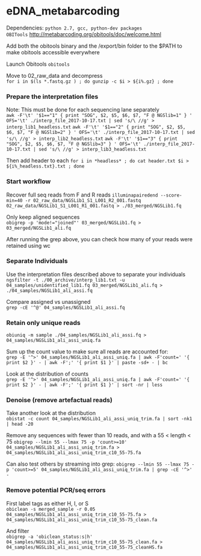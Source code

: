 # eDNA_metabarcoding
Dependencies:
`python 2.7, gcc, python-dev packages`    
`OBITools` http://metabarcoding.org/obitools/doc/welcome.html       

Add both the obitools binary and the /export/bin folder to the $PATH to make obitools accessible everywhere

Launch Obitools
`obitools`    

Move to 02_raw_data and decompress    
`for i in $(ls *.fastq.gz ) ; do gunzip -c $i > ${i%.gz} ; done`

### Prepare the interpretation files
Note: This must be done for each sequencing lane separately       
`awk -F'\t' '$1=="1" { print "SOG", $2, $5, $6, $7, "F @ NGSlib=1" } ' OFS='\t' ./interp_file_2017-10-17.txt | sed 's/\ //g' > interp_lib1_headless.txt`
`awk -F'\t' '$1=="2" { print "SOG", $2, $5, $6, $7, "F @ NGSlib=2" } ' OFS='\t' ./interp_file_2017-10-17.txt | sed 's/\ //g' > interp_lib2_headless.txt`
`awk -F'\t' '$1=="3" { print "SOG", $2, $5, $6, $7, "F @ NGSlib=3" } ' OFS='\t' ./interp_file_2017-10-17.txt | sed 's/\ //g' > interp_lib3_headless.txt`

Then add header to each
`for i in *headless* ; do cat header.txt $i > ${i%_headless.txt}.txt ; done`

### Start workflow
Recover full seq reads from F and R reads
`illuminapairedend --score-min=40 -r 02_raw_data/NGSLib1_S1_L001_R2_001.fastq 02_raw_data/NGSLib1_S1_L001_R1_001.fastq > ./03_merged/NGSLib1.fq`

Only keep aligned sequences    
`obigrep -p 'mode!="joined"' 03_merged/NGSLib1.fq > 03_merged/NGSLib1_ali.fq`    

After running the grep above, you can check how many of your reads were retained using wc   

### Separate Individuals
Use the interpretation files described above to separate your individuals   
`ngsfilter -t ./00_archive/interp_lib1.txt -u 04_samples/unidentified_lib1.fq 03_merged/NGSLib1_ali.fq > ./04_samples/NGSLib1_ali_assi.fq`    

Compare assigned vs unassigned    
`grep -cE '^@' 04_samples/NGSLib1_ali_assi.fq`    

### Retain only unique reads
`obiuniq -m sample ./04_samples/NGSLib1_ali_assi.fq > 04_samples/NGSLib1_ali_assi_uniq.fa`    

Sum up the count value to make sure all reads are accounted for:    
`grep -E '^>' 04_samples/NGSLib1_ali_assi_uniq.fa | awk -F'count=' '{ print $2 }' - | awk -F';' '{ print $1 }' | paste -sd+ - | bc`

Look at the distribution of counts   
`grep -E '^>' 04_samples/NGSLib1_ali_assi_uniq.fa | awk -F'count=' '{ print $2 }' - | awk -F';' '{ print $1 }' | sort -nr | less`

### Denoise (remove artefactual reads)    
Take another look at the distribution    
`obistat -c count 04_samples/NGSLib1_ali_assi_uniq_trim.fa | sort -nk1 | head -20`

Remove any sequences with fewer than 10 reads, and with a 55 < length < 75
`obigrep --lmin 55 --lmax 75 -p 'count>=10' 04_samples/NGSLib1_ali_assi_uniq_trim.fa > 04_samples/NGSLib1_ali_assi_uniq_trim_c10_55-75.fa`    

Can also test others by streaming into grep: 
`obigrep --lmin 55 --lmax 75 -p 'count>=5' 04_samples/NGSLib1_ali_assi_uniq_trim.fa | grep -cE '^>' - `

### Remove potential PCR/seq errors    
First label tags as either H, I, or S   
`obiclean -s merged_sample -r 0.05 04_samples/NGSLib1_ali_assi_uniq_trim_c10_55-75.fa > 04_samples/NGSLib1_ali_assi_uniq_trim_c10_55-75_clean.fa`

And filter    
`obigrep -a 'obiclean_status:s|h' 04_samples/NGSLib1_ali_assi_uniq_trim_c10_55-75_clean.fa > 04_samples/NGSLib1_ali_assi_uniq_trim_c10_55-75_cleanHS.fa`


